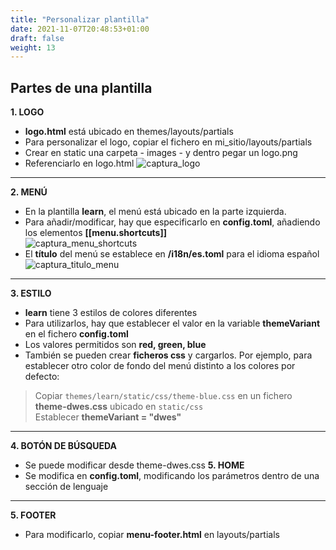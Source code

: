 ```yaml
---
title: "Personalizar plantilla"
date: 2021-11-07T20:48:53+01:00
draft: false
weight: 13
--- 
```

## Partes de una plantilla  
**1. LOGO**  
+ **logo.html** está ubicado en themes/layouts/partials  
+ Para personalizar el logo, copiar el fichero en mi_sitio/layouts/partials  
+ Crear en static una carpeta - images - y dentro pegar un logo.png  
+ Referenciarlo en logo.html
![captura_logo](/images/captura_logo.png)
***
**2. MENÚ**  
+ En la plantilla **learn**, el menú está ubicado en la parte izquierda.  
+ Para añadir/modificar, hay que especificarlo en **config.toml**, añadiendo los elementos **[[menu.shortcuts]]**  
![captura_menu_shortcuts](/images/captura_menu_shortcuts.png)  
+ El **título** del menú se establece en **/i18n/es.toml** para el idioma español  
![captura_titulo_menu](/images/captura_titulo_menu.png)
***
**3. ESTILO**
+ **learn** tiene 3 estilos de colores diferentes
+ Para utilizarlos, hay que establecer el valor en la variable **themeVariant** en el fichero **config.toml**
+ Los valores permitidos son **red, green, blue**
+ También se pueden crear **ficheros css** y cargarlos.  Por ejemplo, para establecer otro color de fondo del menú distinto a los colores por defecto:  
> Copiar `themes/learn/static/css/theme-blue.css` en un fichero **theme-dwes.css** ubicado en `static/css`  
Establecer **themeVariant = "dwes"**
***
**4. BOTÓN DE BÚSQUEDA**
+ Se puede modificar desde theme-dwes.css
**5. HOME**
+ Se modifica en **config.toml**, modificando los parámetros dentro de una sección de lenguaje
***
**5. FOOTER**
+ Para modificarlo, copiar **menu-footer.html** en layouts/partials

